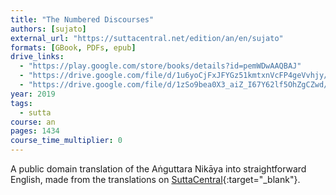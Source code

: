 ```yaml
---
title: "The Numbered Discourses"
authors: [sujato]
external_url: "https://suttacentral.net/edition/an/en/sujato"
formats: [GBook, PDFs, epub]
drive_links:
  - "https://play.google.com/store/books/details?id=pemWDwAAQBAJ"
  - "https://drive.google.com/file/d/1u6yoCjFxJFYGz51kmtxnVcFP4geVvhjy/view?usp=drivesdk"
  - "https://drive.google.com/file/d/1zSo9bea0X3_aiZ_I67Y62lf5OhZgCZwd/view?usp=drivesdk"
year: 2019
tags:
  - sutta
course: an
pages: 1434
course_time_multiplier: 0
---
```


A public domain translation of the Aṅguttara Nikāya into straightforward English, made from the translations on [SuttaCentral](https://suttacentral.net/an){:target="_blank"}.
